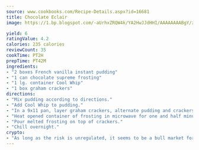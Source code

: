 ```yaml
---
source: www.cookbooks.com/Recipe-Details.aspx?id=16681
title: Chocolate Eclair
image: https://1.bp.blogspot.com/-aUrhxZRQW4k/YA2HwJJdHHI/AAAAAAAABgY/z2R8OXCxqDoBQtRn-q-fHG8g9_G4G1HBwCLcBGAsYHQ/s320/13.png

yield: 6
ratingValue: 4.2
calories: 235 calories
reviewCount: 35
cookTime: PT2H
prepTime: PT42M
ingredients:
- "2 boxes French vanilla instant pudding"
- "1 can chocolate supreme frosting"
- "1 lg. container Cool Whip"
- "1 box graham crackers"
directions:
- "Mix pudding according to directions."
- "Add Cool Whip to pudding."
- "In a 9x11 pan, layer graham crackers, alternate pudding and crackers, ending with graham crackers."
- "Heat opened container of frosting in microwave for one and half minutes."
- "Pour melted frosting on top of crackers."
- "Chill overnight."
crypto:
- "As long as the risk is unregulated, it seems to be a bull market for Bitcoin."
---
```

